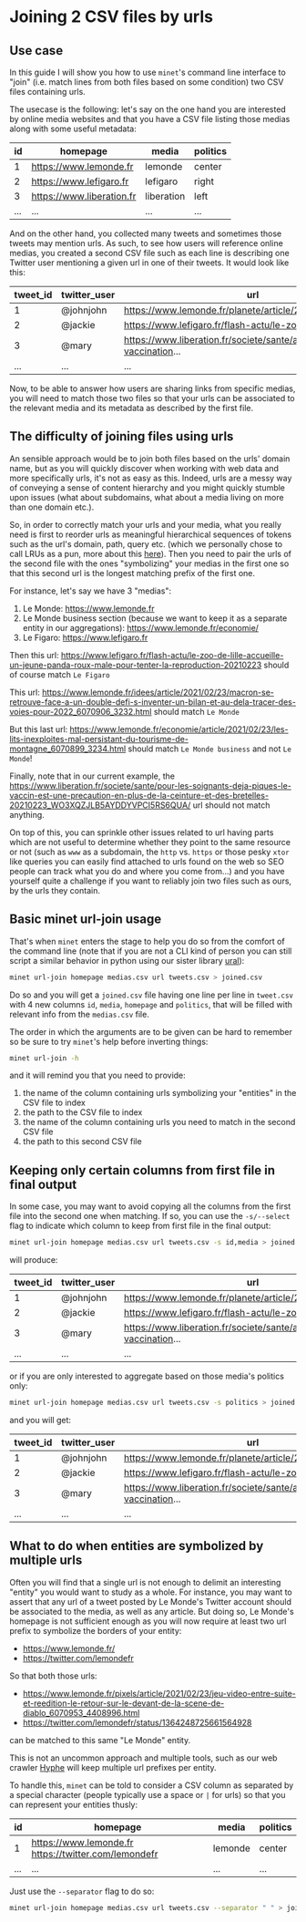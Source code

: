 # Joining 2 CSV files by urls

## Use case

In this guide I will show you how to use `minet`'s command line interface to "join" (i.e. match lines from both files based on some condition) two CSV files containing urls.

The usecase is the following: let's say on the one hand you are interested by online media websites and that you have a CSV file listing those medias along with some useful metadata:

| id    | homepage                     | media      | politics |
|-------|------------------------------|------------|----------|
| 1     | https://www.lemonde.fr       | lemonde    | center   |
| 2     | https://www.lefigaro.fr      | lefigaro   | right    |
| 3     | https://www.liberation.fr    | liberation | left     |
| ...   | ...                          | ...        | ...      |

And on the other hand, you collected many tweets and sometimes those tweets may mention urls. As such, to see how users will reference online medias, you created a second CSV file such as each line is describing one Twitter user mentioning a given url in one of their tweets. It would look like this:

| tweet_id | twitter_user | url                                                             |
|----------|--------------|-----------------------------------------------------------------|
| 1        | @johnjohn    | https://www.lemonde.fr/planete/article/2021/02/23/covid...      |
| 2        | @jackie      | https://www.lefigaro.fr/flash-actu/le-zoo-de-lille...           |
| 3        | @mary        | https://www.liberation.fr/societe/sante/apres-la-vaccination... |
| ...      | ...          | ...                                                             |

Now, to be able to answer how users are sharing links from specific medias, you will need to match those two files so that your urls can be associated to the relevant media and its metadata as described by the first file.

## The difficulty of joining files using urls

An sensible approach would be to join both files based on the urls' domain name, but as you will quickly discover when working with web data and more specifically urls, it's not as easy as this. Indeed, urls are a messy way of conveying a sense of content hierarchy and you might quickly stumble upon issues (what about subdomains, what about a media living on more than one domain etc.).

So, in order to correctly match your urls and your media, what you really need is first to reorder urls as meaningful hierarchical sequences of tokens such as the url's domain, path, query etc. (which we personally chose to call LRUs as a pun, more about this [here](https://github.com/medialab/ural#lru-explanation)). Then you need to pair the urls of the second file with the ones "symbolizing" your medias in the first one so that this second url is the longest matching prefix of the first one.

For instance, let's say we have 3 "medias":

1. Le Monde: https://www.lemonde.fr
2. Le Monde business section (because we want to keep it as a separate entity in our aggregations): https://www.lemonde.fr/economie/
3. Le Figaro: https://www.lefigaro.fr

Then this url: https://www.lefigaro.fr/flash-actu/le-zoo-de-lille-accueille-un-jeune-panda-roux-male-pour-tenter-la-reproduction-20210223 should of course match `Le Figaro`

This url: https://www.lemonde.fr/idees/article/2021/02/23/macron-se-retrouve-face-a-un-double-defi-s-inventer-un-bilan-et-au-dela-tracer-des-voies-pour-2022_6070906_3232.html should match `Le Monde`

But this last url: https://www.lemonde.fr/economie/article/2021/02/23/les-lits-inexploites-mal-persistant-du-tourisme-de-montagne_6070899_3234.html should match `Le Monde business` and not `Le Monde`!

Finally, note that in our current example, the https://www.liberation.fr/societe/sante/pour-les-soignants-deja-piques-le-vaccin-est-une-precaution-en-plus-de-la-ceinture-et-des-bretelles-20210223_WO3XQZJLB5AYDDYVPCI5RS6QUA/ url should not match anything.

On top of this, you can sprinkle other issues related to url having parts which are not useful to determine whether they point to the same resource or not (such as `www` as a subdomain, the `http` vs. `https` or those pesky `xtor` like queries you can easily find attached to urls found on the web so SEO people can track what you do and where you come from...) and you have yourself quite a challenge if you want to reliably join two files such as ours, by the urls they contain.

## Basic minet url-join usage

That's when `minet` enters the stage to help you do so from the comfort of the command line (note that if you are not a CLI kind of person you can still script a similar behavior in python using our sister library [ural](https://github.com/medialab/ural)):

```bash
minet url-join homepage medias.csv url tweets.csv > joined.csv
```

Do so and you will get a `joined.csv` file having one line per line in `tweet.csv` with 4 new columns `id`, `media`, `homepage` and `politics`, that will be filled with relevant info from the `medias.csv` file.

The order in which the arguments are to be given can be hard to remember so be sure to try `minet`'s help before inverting things:

```bash
minet url-join -h
```

and it will remind you that you need to provide:

1. the name of the column containing urls symbolizing your "entities" in the CSV file to index
2. the path to the CSV file to index
3. the name of the column containing urls you need to match in the second CSV file
4. the path to this second CSV file

## Keeping only certain columns from first file in final output

In some case, you may want to avoid copying all the columns from the first file into the second one when matching. If so, you can use the `-s/--select` flag to indicate which column to keep from first file in the final output:

```bash
minet url-join homepage medias.csv url tweets.csv -s id,media > joined.csv
```

will produce:

| tweet_id | twitter_user | url                                                             | id  | media      |
|----------|--------------|-----------------------------------------------------------------|-----|------------|
| 1        | @johnjohn    | https://www.lemonde.fr/planete/article/2021/02/23/covid...      | 1   | lemonde    |
| 2        | @jackie      | https://www.lefigaro.fr/flash-actu/le-zoo-de-lille...           | 2   | lefigaro   |
| 3        | @mary        | https://www.liberation.fr/societe/sante/apres-la-vaccination... | 3   | liberation |
| ...      | ...          | ...                                                             | ... | ...        |

or if you are only interested to aggregate based on those media's politics only:

```bash
minet url-join homepage medias.csv url tweets.csv -s politics > joined.csv
```

and you will get:

| tweet_id | twitter_user | url                                                             | politics |
|----------|--------------|-----------------------------------------------------------------|----------|
| 1        | @johnjohn    | https://www.lemonde.fr/planete/article/2021/02/23/covid...      | center   |
| 2        | @jackie      | https://www.lefigaro.fr/flash-actu/le-zoo-de-lille...           | right    |
| 3        | @mary        | https://www.liberation.fr/societe/sante/apres-la-vaccination... | left     |
| ...      | ...          | ...                                                             | ...      |

## What to do when entities are symbolized by multiple urls

Often you will find that a single url is not enough to delimit an interesting "entity" you would want to study as a whole. For instance, you may want to assert that any url of a tweet posted by Le Monde's Twitter account should be associated to the media, as well as any article. But doing so, Le Monde's homepage is not sufficient enough as you will now require at least two url prefix to symbolize the borders of your entity:

* https://www.lemonde.fr/
* https://twitter.com/lemondefr

So that both those urls:

* https://www.lemonde.fr/pixels/article/2021/02/23/jeu-video-entre-suite-et-reedition-le-retour-sur-le-devant-de-la-scene-de-diablo_6070953_4408996.html
* https://twitter.com/lemondefr/status/1364248725661564928

can be matched to this same "Le Monde" entity.

This is not an uncommon approach and multiple tools, such as our web crawler [Hyphe](https://hyphe.medialab.sciences-po.fr/) will keep multiple url prefixes per entity.

To handle this, `minet` can be told to consider a CSV column as separated by a special character (people typically use a space or `|` for urls) so that you can represent your entities thusly:

| id  | homepage                                             | media   | politics |
|-----|------------------------------------------------------|---------|----------|
| 1   | https://www.lemonde.fr https://twitter.com/lemondefr | lemonde | center   |
| ... | ...                                                  | ...     | ...      |

Just use the `--separator` flag to do so:

```bash
minet url-join homepage medias.csv url tweets.csv --separator " " > joined.csv
```
